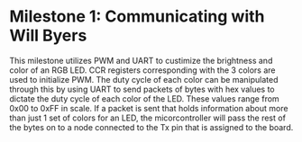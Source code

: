 # Milestone 1: Communicating with Will Byers


This milestone utilizes PWM and UART to custimize the brightness and color of an RGB LED. CCR registers corresponding with
the 3 
colors are used to initialize PWM. The duty cycle of each color can be manipulated through this by using UART to 
send packets of bytes
with hex values to dictate the duty cycle of each color of the LED. These values range from 0x00 to 0xFF
in scale. If a packet is sent
that holds information about more than just 1 set of colors for an LED, the micorcontroller 
will pass the rest of the bytes on to
a node connected to the Tx pin that is assigned to the board. 
